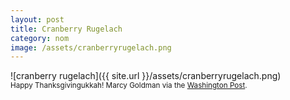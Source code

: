 ```yaml
---
layout: post
title: Cranberry Rugelach
category: nom
image: /assets/cranberryrugelach.png
---
```


![cranberry rugelach]({{ site.url }}/assets/cranberryrugelach.png)
<br>
<sub>Happy Thanksgivingukkah! Marcy Goldman via the <a href="http://www.washingtonpost.com/pb/recipes/best-ever-rugelach/9710/" target="_blank">Washington Post</a>.</sub>
